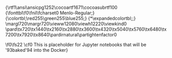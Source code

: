 {\rtf1\ansi\ansicpg1252\cocoartf1671\cocoasubrtf100
{\fonttbl\f0\fnil\fcharset0 Menlo-Regular;}
{\colortbl;\red255\green255\blue255;}
{\*\expandedcolortbl;;}
\margl720\margr720\vieww12080\viewh12220\viewkind0
\pard\tx720\tx1440\tx2160\tx2880\tx3600\tx4320\tx5040\tx5760\tx6480\tx7200\tx7920\tx8640\pardirnatural\partightenfactor0

\f0\fs22 \cf0 This is placeholder for Jupyter notebooks that will be \'93baked\'94 into the Docker}